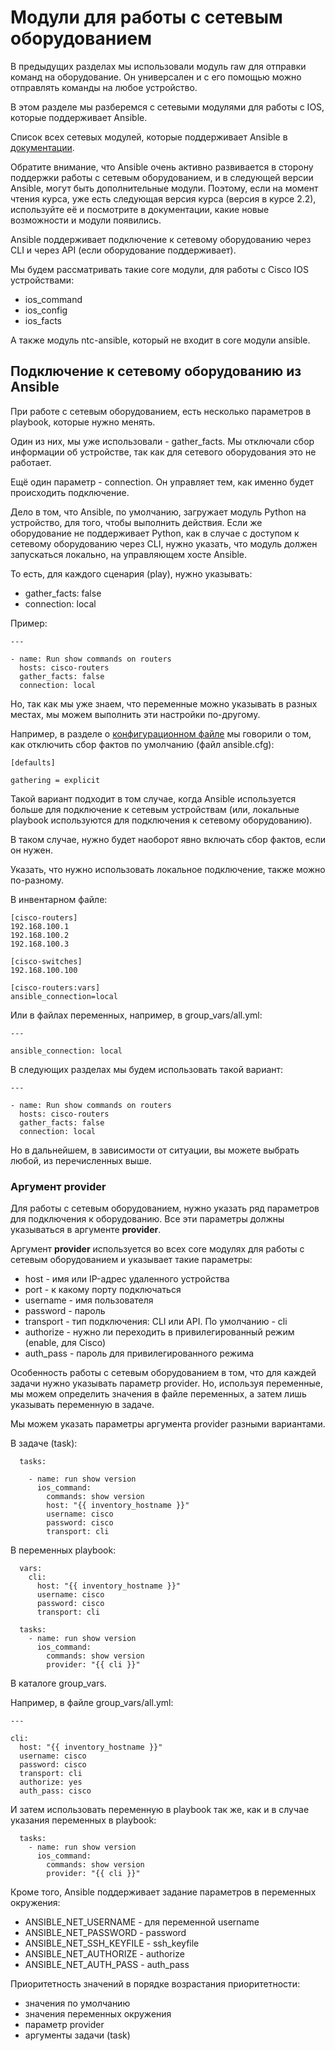 # Модули для работы с сетевым оборудованием

В предыдущих разделах мы использовали модуль raw для отправки команд на оборудование.
Он универсален и с его помощью можно отправлять команды на любое устройство.

В этом разделе мы разберемся с сетевыми модулями для работы с IOS, которые поддерживает Ansible.

Список всех сетевых модулей, которые поддерживает Ansible в [документации](http://docs.ansible.com/ansible/list_of_network_modules.html).

Обратите внимание, что Ansible очень активно развивается в сторону поддержки работы с сетевым оборудованием, и в следующей версии Ansible, могут быть дополнительные модули. Поэтому, если на момент чтения курса, уже есть следующая версия курса (версия в курсе 2.2), используйте её и посмотрите в документации, какие новые возможности и модули появились.


Ansible поддерживает подключение к сетевому оборудованию через CLI и через API (если оборудование поддерживает).

Мы будем рассматривать такие core модули, для работы с Cisco IOS устройствами:
* ios_command
* ios_config
* ios_facts

А также модуль ntc-ansible, который не входит в core модули ansible.

## Подключение к сетевому оборудованию из Ansible

При  работе с сетевым оборудованием, есть несколько параметров в playbook, которые нужно менять.

Один из них, мы уже использовали - gather_facts. Мы отключали сбор информации об устройстве, так как для сетевого оборудования это не работает.

Ещё один параметр - connection.
Он управляет тем, как именно будет происходить подключение.

Дело в том, что Ansible, по умолчанию, загружает модуль Python на устройство, для того, чтобы выполнить действия.
Если же оборудование не поддерживает Python, как в случае с доступом к сетевому оборудованию через CLI, нужно указать, что модуль должен запускаться локально, на управляющем хосте Ansible.


То есть, для каждого сценария (play), нужно указывать:
* gather_facts: false
* connection: local

Пример:
```
---

- name: Run show commands on routers
  hosts: cisco-routers
  gather_facts: false
  connection: local

```

Но, так как мы уже знаем, что переменные можно указывать в разных местах, мы можем выполнить эти настройки по-другому.

Например, в разделе о [конфигурационном файле]() мы говорили о том, как отключить сбор фактов по умолчанию (файл ansible.cfg):
```
[defaults]

gathering = explicit
```

Такой вариант подходит в том случае, когда Ansible используется больше для подключение к сетевым устройствам (или, локальные playbook используются для подключения к сетевому оборудованию).

В таком случае, нужно будет наоборот явно включать сбор фактов, если он нужен.

Указать, что нужно использовать локальное подключение, также можно по-разному.

В инвентарном файле:
```
[cisco-routers]
192.168.100.1
192.168.100.2
192.168.100.3

[cisco-switches]
192.168.100.100

[cisco-routers:vars]
ansible_connection=local
```

Или в файлах переменных, например, в group_vars/all.yml:
```
---

ansible_connection: local
```

В следующих разделах мы будем использовать такой вариант:
```
---

- name: Run show commands on routers
  hosts: cisco-routers
  gather_facts: false
  connection: local
```

Но в дальнейшем, в зависимости от ситуации, вы можете выбрать любой, из перечисленных выше.


### Аргумент provider
Для работы с сетевым оборудованием, нужно указать ряд параметров для подключения к оборудованию.
Все эти параметры должны указываться в аргументе __provider__.

Аргумент __provider__ используется во всех core модулях для работы с сетевым оборудованием и указывает такие параметры:
* host - имя или IP-адрес удаленного устройства
* port - к какому порту подключаться
* username - имя пользователя
* password - пароль
* transport - тип подключения: CLI или API. По умолчанию - cli
* authorize - нужно ли переходить в привилегированный режим (enable, для Cisco)
* auth_pass - пароль для привилегированного режима

Особенность работы с сетевым оборудованием в том, что для каждей задачи нужно указывать параметр provider.
Но, используя переменные, мы можем определить значения в файле переменных, а затем лишь указывать переменную в задаче.

Мы можем указать параметры аргумента provider разными вариантами.

В задаче (task):
```
  tasks:

    - name: run show version
      ios_command:
        commands: show version
        host: "{{ inventory_hostname }}"
        username: cisco
        password: cisco
        transport: cli
```

В переменных playbook:
```
  vars:
    cli:
      host: "{{ inventory_hostname }}"
      username: cisco
      password: cisco
      transport: cli

  tasks:
    - name: run show version
      ios_command:
        commands: show version
        provider: "{{ cli }}"

```

В каталоге group_vars.

Например, в файле group_vars/all.yml:
```
---

cli:
  host: "{{ inventory_hostname }}"
  username: cisco
  password: cisco
  transport: cli
  authorize: yes
  auth_pass: cisco
```

И затем использовать переменную в playbook так же, как и в случае указания переменных в playbook:
```
  tasks:
    - name: run show version
      ios_command:
        commands: show version
        provider: "{{ cli }}"
```

Кроме того, Ansible поддерживает задание параметров в переменных окружения:
* ANSIBLE_NET_USERNAME - для переменной username
* ANSIBLE_NET_PASSWORD - password
* ANSIBLE_NET_SSH_KEYFILE - ssh_keyfile
* ANSIBLE_NET_AUTHORIZE - authorize
* ANSIBLE_NET_AUTH_PASS - auth_pass


Приоритетность значений в порядке возрастания приоритетности:
* значения по умолчанию
* значения переменных окружения
* параметр provider
* аргументы задачи (task)
